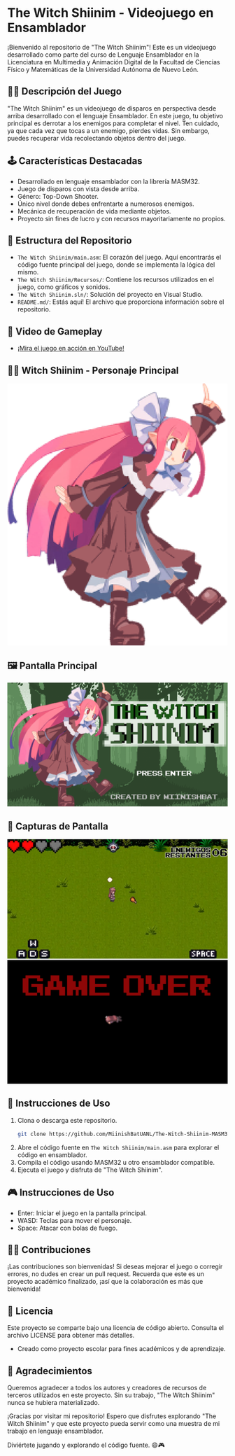 # The Witch Shiinim - Videojuego en Ensamblador

¡Bienvenido al repositorio de "The Witch Shiinim"! Este es un videojuego desarrollado como parte del curso de Lenguaje Ensamblador en la Licenciatura en Multimedia y Animación Digital de la Facultad de Ciencias Físico y Matemáticas de la Universidad Autónoma de Nuevo León.

## 🧙‍♀️ **Descripción del Juego**

"The Witch Shiinim" es un videojuego de disparos en perspectiva desde arriba desarrollado con el lenguaje Ensamblador. En este juego, tu objetivo principal es derrotar a los enemigos para completar el nivel. Ten cuidado, ya que cada vez que tocas a un enemigo, pierdes vidas. Sin embargo, puedes recuperar vida recolectando objetos dentro del juego.

## 🕹️ **Características Destacadas**

- Desarrollado en lenguaje ensamblador con la librería MASM32.
- Juego de disparos con vista desde arriba.
- Género: Top-Down Shooter.
- Único nivel donde debes enfrentarte a numerosos enemigos.
- Mecánica de recuperación de vida mediante objetos.
- Proyecto sin fines de lucro y con recursos mayoritariamente no propios.

## 📂 **Estructura del Repositorio**

- `The Witch Shiinim/main.asm`: El corazón del juego. Aquí encontrarás el código fuente principal del juego, donde se implementa la lógica del mismo.
- `The Witch Shiinim/Recursos/`: Contiene los recursos utilizados en el juego, como gráficos y sonidos.
- `The Witch Shiinim.sln/`: Solución del proyecto en Visual Studio.
- `README.md/`: Estás aquí! El archivo que proporciona información sobre el repositorio.

## 🎥 **Video de Gameplay**
- [¡Mira el juego en acción en YouTube!](https://youtu.be/xnHmw8CK5rA)

## 🧙‍♀️ **Witch Shiinim - Personaje Principal**
![Imagen del Personaje Principal](/The%20Witch%20Shiinim/Recursos/shiinim.png)

## 🖼️ **Pantalla Principal**
![Pantalla Principal del Juego](/The%20Witch%20Shiinim/Recursos/title.bmp)

## 📸 **Capturas de Pantalla**
![Captura de Pantalla 1](/The%20Witch%20Shiinim/Recursos/screenshot1.png)
![Captura de Pantalla 2](/The%20Witch%20Shiinim/Recursos/gameover.bmp)

## 🧰 **Instrucciones de Uso**

1. Clona o descarga este repositorio.
   ```bash
   git clone https://github.com/MiinishBatUANL/The-Witch-Shiinim-MASM32.git
   ```
3. Abre el código fuente en `The Witch Shiinim/main.asm` para explorar el código en ensamblador.
4. Compila el código usando MASM32 u otro ensamblador compatible.
5. Ejecuta el juego y disfruta de "The Witch Shiinim".

## 🎮 **Instrucciones de Uso**

- Enter: Iniciar el juego en la pantalla principal.
- WASD: Teclas para mover el personaje.
- Space: Atacar con bolas de fuego.

## 👩‍💻 **Contribuciones**

¡Las contribuciones son bienvenidas! Si deseas mejorar el juego o corregir errores, no dudes en crear un pull request. Recuerda que este es un proyecto académico finalizado, ¡así que la colaboración es más que bienvenida!

## 📄 **Licencia**

Este proyecto se comparte bajo una licencia de código abierto. Consulta el archivo LICENSE para obtener más detalles.

- Creado como proyecto escolar para fines académicos y de aprendizaje.

## 🌟 **Agradecimientos**

Queremos agradecer a todos los autores y creadores de recursos de terceros utilizados en este proyecto. Sin su trabajo, "The Witch Shiinim" nunca se hubiera materializado.

¡Gracias por visitar mi repositorio! Espero que disfrutes explorando "The Witch Shiinim" y que este proyecto pueda servir como una muestra de mi trabajo en lenguaje ensamblador.

Diviértete jugando y explorando el código fuente. 😄🎮

